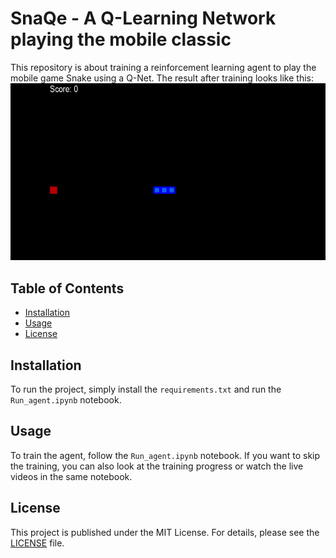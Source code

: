 # SnaQe - A Q-Learning Network playing the mobile classic
This repository is about training a reinforcement learning agent to play the mobile game Snake using a Q-Net. The result after training looks like this:
!["Video"](./Trained_Agent_Run.gif)

## Table of Contents

- [Installation](#installation)
- [Usage](#usage)
- [License](#license)

## Installation
To run the project, simply install the <code>requirements.txt</code> and run the <code>Run_agent.ipynb</code> notebook.

## Usage
To train the agent, follow the <code>Run_agent.ipynb</code> notebook. If you want to skip the training, you can also look at the training progress or watch the live videos in the same notebook.

## License
This project is published under the MIT License. For details, please see the [LICENSE](./LICENSE) file.
